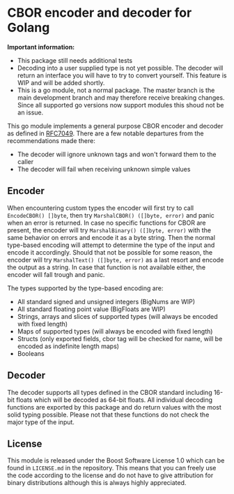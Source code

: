 CBOR encoder and decoder for Golang
===================================

**Important information:**
- This package still needs additional tests
- Decoding into a user supplied type is not yet possible. The decoder will return an interface you will have to try to convert yourself. This feature is WIP and will be added shortly.
- This is a go module, not a normal package. The master branch is the main development branch and may therefore receive breaking changes. Since all supported go versions now support modules this shoud not be an issue.

This go module implements a general purpose CBOR encoder and decoder as defined in [RFC7049](https://tools.ietf.org/html/rfc7049). There are a few notable departures from the recommendations made there:

- The decoder will ignore unknown tags and won't forward them to the caller
- The decoder will fail when receiving unknown simple values

Encoder
-------

When encountering custom types the encoder will first try to call `EncodeCBOR() []byte`, then try `MarshalCBOR() ([]byte, error)` and panic when an error is returned. In case no specific functions for CBOR are present, the encoder will try `MarshalBinary() ([]byte, error)` with the same behavior on errors and encode it as a byte string. Then the normal type-based encoding will attempt to determine the type of the input and encode it accordingly. Should that not be possible for some reason, the encoder will try `MarshalText() ([]byte, error)` as a last resort and encode the output as a string. In case that function is not available either, the encoder will fall trough and panic.

The types supported by the type-based encoding are:

- All standard signed and unsigned integers (BigNums are WIP)
- All standard floating point value (BigFloats are WIP)
- Strings, arrays and slices of supported types (will always be encoded with fixed length)
- Maps of supported types (will always be encoded with fixed length)
- Structs (only exported fields, cbor tag will be checked for name, will be encoded as indefinite length maps)
- Booleans

Decoder
-------

The decoder supports all types defined in the CBOR standard including 16-bit floats which will be decoded as 64-bit floats.
All individual decoding functions are exported by this package and do return values with the most solid typing possible. Please not that these functions do not check the major type of the input.

License
-------

This module is released under the Boost Software License 1.0 which can be found in `LICENSE.md` in the repository. This means that you can freely use the code according to the license and do not have to give attribution for binary distributions although this is always highly appreciated.